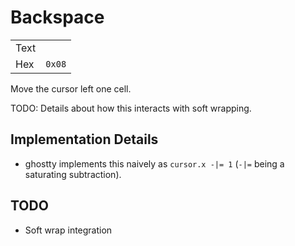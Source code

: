 # Backspace

|      |        |
| ---- | ------ |
| Text |        |
| Hex  | `0x08` |

Move the cursor left one cell.

TODO: Details about how this interacts with soft wrapping.

## Implementation Details

- ghostty implements this naively as `cursor.x -|= 1` (`-|=` being a
  saturating subtraction).

## TODO

- Soft wrap integration
